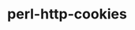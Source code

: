 ---
title: "perl-http-cookies"
layout: cache
categories: [package, develop]
meta: {"versions": ["6.10", "6.11"], "compilers": ["gcc@=11.4.0"], "oss": ["ubuntu22.04"], "platforms": ["linux"], "targets": ["x86_64_v3"], "stacks": ["e4s", "root"], "num_specs": 5, "num_specs_by_stack": {"e4s": 5, "root": 5}}
spec_details: [{"hash": "s4dwkenc6hsn7qaekqvh5lyweicxpjue", "compiler": "gcc@=11.4.0", "versions": ["6.10"], "os": "ubuntu22.04", "platform": "linux", "target": "x86_64_v3", "variants": ["build_system=perl"], "stacks": ["e4s", "root"], "size": "-", "tarball": "https://binaries.spack.io/develop/build_cache/linux-ubuntu22.04-x86_64_v3/gcc-11.4.0/perl-http-cookies-6.10/linux-ubuntu22.04-x86_64_v3-gcc-11.4.0-perl-http-cookies-6.10-s4dwkenc6hsn7qaekqvh5lyweicxpjue.spack"}, {"hash": "xjcpgblc7ulqrhpppcon2purofxb3hst", "compiler": "gcc@=11.4.0", "versions": ["6.10"], "os": "ubuntu22.04", "platform": "linux", "target": "x86_64_v3", "variants": ["build_system=perl"], "stacks": ["e4s", "root"], "size": "-", "tarball": "https://binaries.spack.io/develop/build_cache/linux-ubuntu22.04-x86_64_v3/gcc-11.4.0/perl-http-cookies-6.10/linux-ubuntu22.04-x86_64_v3-gcc-11.4.0-perl-http-cookies-6.10-xjcpgblc7ulqrhpppcon2purofxb3hst.spack"}, {"hash": "kd6cwyonub2eppvztifjictbkfovambk", "compiler": "gcc@=11.4.0", "versions": ["6.10"], "os": "ubuntu22.04", "platform": "linux", "target": "x86_64_v3", "variants": ["build_system=perl"], "stacks": ["e4s", "root"], "size": "-", "tarball": "https://binaries.spack.io/develop/build_cache/linux-ubuntu22.04-x86_64_v3/gcc-11.4.0/perl-http-cookies-6.10/linux-ubuntu22.04-x86_64_v3-gcc-11.4.0-perl-http-cookies-6.10-kd6cwyonub2eppvztifjictbkfovambk.spack"}, {"hash": "sftqsv2c4w6a2xm5daiwbqlv7c7w5tlz", "compiler": "gcc@=11.4.0", "versions": ["6.10"], "os": "ubuntu22.04", "platform": "linux", "target": "x86_64_v3", "variants": ["build_system=perl"], "stacks": ["e4s", "root"], "size": "-", "tarball": "https://binaries.spack.io/develop/build_cache/linux-ubuntu22.04-x86_64_v3/gcc-11.4.0/perl-http-cookies-6.10/linux-ubuntu22.04-x86_64_v3-gcc-11.4.0-perl-http-cookies-6.10-sftqsv2c4w6a2xm5daiwbqlv7c7w5tlz.spack"}, {"hash": "pkc3ehdbqmaxhgzmgvojcj7uabfvuwcb", "compiler": "gcc@=11.4.0", "versions": ["6.11"], "os": "ubuntu22.04", "platform": "linux", "target": "x86_64_v3", "variants": ["build_system=perl"], "stacks": ["e4s", "root"], "size": "-", "tarball": "https://binaries.spack.io/develop/build_cache/linux-ubuntu22.04-x86_64_v3/gcc-11.4.0/perl-http-cookies-6.11/linux-ubuntu22.04-x86_64_v3-gcc-11.4.0-perl-http-cookies-6.11-pkc3ehdbqmaxhgzmgvojcj7uabfvuwcb.spack"}]
---